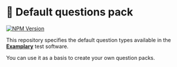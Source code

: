 # 🙋 Default questions pack

[![NPM Version](https://img.shields.io/npm/v/%40examplary%2Fdefault-questions-pack)](https://www.npmjs.com/package/@examplary/default-questions-pack)

This repository specifies the default question types available in the **[Examplary](https://examplary.ai)** test software.

You can use it as a basis to create your own question packs.
